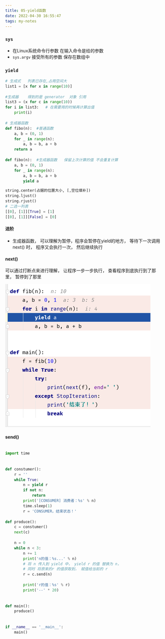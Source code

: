 ```yaml
---
title: 05-yield函数
date: 2022-04-30 16:55:47
tags: my-notes
---
```

### `sys`

- 在Linux系统命令行参数  在输入命令是给的参数 
- `sys.argv`  接受所有的参数  保存在数组中

### `yield`



```python
# 生成式   列表已存在,占用空间大
list1 = [x for x in range(10)]

#生成器    得到的是 generator  对象 引用 
list3 = (x for c in range(10))
for i in list3:   # 在需要用的时候再计算出值
    print(i)
   
# 生成器函数
def fibo(n):  #普通函数 
    a, b = (0, 1)
    for _ in range(n):
        a, b = b, a + b
    return a

def fibo(n):  #生成器函数   保留上次计算的值 不会重复计算 
    a, b = (0, 1)
    for _ in range(n):
        a, b = b, a + b
    	yield a
```

```python
string.center(占据的位置大小, [,空位填补])
string.ljust()
string.rjust()
# 二选一列表
[[0], [1]][True] = [1]
[[0], [1]][False] = [0]

```



#### 进阶

*   生成器函数， 可以理解为暂停，程序会暂停在yield的地方， 等待下一次调用 next() 时， 程序又会执行一次， 然后继续执行

#### next()

可以通过打断点来进行理解， 让程序一步一步执行， 查看程序到底执行到了那里， 暂停到了那里

![53015117120](/assets/1530151171209.png)







#### send()

```python

import time


def constumer():
    r = ''
    while True:
        n = yield r
        if not n:
            return
        print('[CONSUMER] 消费者：%s' % n)
        time.sleep(1)
        r = 'CONSUMER，结束状态！'

def produce():
    c = constumer()
    next(c)

    n = 0
    while n < 3:
        n += 1
        print('n的值：%s...' % n)
        # 将 n 传入到 yield 中， yield r 的值 替换为 n，
        # 同时 将原来的r 的值获取到， 赋值给当前的 r
        r = c.send(n)
        
        print('r的值：%s' % r)
        print('--' * 20)


def main():
    produce()


if __name__ == '__main__':
    main()


```
